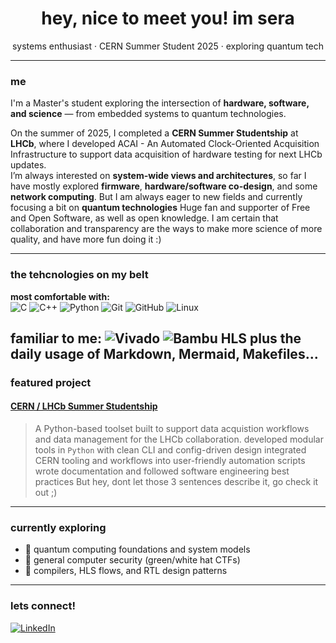 <h1 align="center">hey, nice to meet you! im sera</h1>
<p align="center">
  systems enthusiast · CERN Summer Student 2025 · exploring quantum tech
</p>

---

### me

I'm a Master's student exploring the intersection of **hardware, software, and science** — from embedded systems to quantum technologies.

On the summer of 2025, I completed a **CERN Summer Studentship** at **LHCb**, where I developed ACAI - An Automated Clock-Oriented Acquisition Infrastructure to support data acquisition of hardware testing for next LHCb updates.  
I’m always interested on **system-wide views and architectures**, so far I have mostly explored **firmware**, **hardware/software co-design**, and some **network computing**. But I am always eager to new fields and currently focusing a bit on **quantum technologies**
Huge fan and supporter of Free and Open Software, as well as open knowledge. I am certain that collaboration and transparency are the ways to make more science of more quality, and have more fun doing it :)

---

### the tehcnologies on my belt
**most comfortable with:**  
![C](https://img.shields.io/badge/-C-7E3AF2?style=flat-square&logo=c&logoColor=white)
![C++](https://img.shields.io/badge/-C++-7E3AF2?style=flat-square&logo=cpp&logoColor=white)
![Python](https://img.shields.io/badge/-Python-7E3AF2?style=flat-square&logo=python&logoColor=white)
![Git](https://img.shields.io/badge/-Git-7E3AF2?style=flat-square&logo=git&logoColor=white)
![GitHub](https://img.shields.io/badge/-GitHub-7E3AF2?style=flat-square&logo=github&logoColor=white)
![Linux](https://img.shields.io/badge/-Linux-7E3AF2?style=flat-square&logo=linux&logoColor=white) 

**familiar to me:**
![Vivado](https://img.shields.io/badge/-Vivado-7E3AF2?style=flat-square&logo=&logoColor=white)
![Bambu HLS](https://img.shields.io/badge/-Bambu_HLS-7E3AF2?style=flat-square&logo=&logoColor=white)
plus the daily usage of Markdown, Mermaid, Makefiles...
---

### featured project

#### [CERN / LHCb Summer Studentship](https://github.com/seraconti/acai)

> A Python-based toolset built to support data acquistion workflows and data management for the LHCb collaboration.
developed modular tools in `Python` with clean CLI and config-driven design
integrated CERN tooling and workflows into user-friendly automation scripts
wrote documentation and followed software engineering best practices
But hey, dont let those 3 sentences describe it, go check it out ;)
---

### currently exploring

- 🔸 quantum computing foundations and system models  
- 🔸 general computer security (green/white hat CTFs)
- 🔸 compilers, HLS flows, and RTL design patterns

---

### lets connect!

[![LinkedIn](https://img.shields.io/badge/-LinkedIn-blue?style=flat-square&logo=linkedin&logoColor=white)](https://linkedin.com/in/seraconti)  

